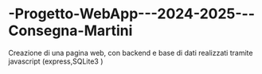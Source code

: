 # -Progetto-WebApp---2024-2025---Consegna-Martini
Creazione di una pagina web, con backend e base di dati realizzati tramite javascript (express,SQLite3 )
